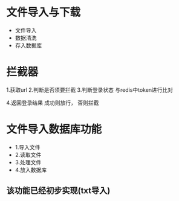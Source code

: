 # 文件导入与下载

- 文件导入
- 数据清洗
- 存入数据库


# 拦截器

1.获取url
2.判断是否须要拦截
3.判断登录状态
	与redis中token进行比对
	
4.返回登录结果 
成功则放行，
否则拦截


# 文件导入数据库功能
- 1.导入文件
- 2.读取文件
- 3.处理文件
- 4.放入数据库
## 该功能已经初步实现(txt导入)


<!--stackedit_data:
eyJoaXN0b3J5IjpbLTE4MzIwODQzODksLTc4Mzc4NTA0Nyw1Mj
c4NzQ4MTAsMTAyMTM1NjEwNSwtMjQxMDc1MDk4LDg0NDU2Mzc2
OCwxMjk0OTY0Nzc5XX0=
-->